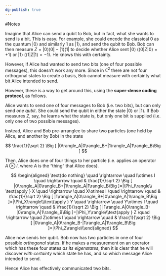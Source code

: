 ```yaml
---
dg-publish: true
---
```

#Notes 

Imagine that Alice can send a qubit to Bob, but in fact, what she wants to send is a bit. This is easy. For example, she could encode the classical 0 as the quantum $|0\rangle$ and similarly 1 as $|1\rangle$, and send the qubit to Bob. Bob can then measure $Z=|0\rangle\langle0|-|1\rangle\langle1|$ to decide whether Alice sent $|0\rangle$ ($\langle 0 |Z|0\rangle=+1)$ or $|1\rangle$ ($\langle 1|Z|1\rangle=-1$). He knows this with certainty.

However, if Alice had wanted to send two bits (one of four possible messages), this doesn’t work any more. Since in $\mathbb{C}^2$ there are not four orthogonal states to create a basis, Bob cannot measure with certainty what bit Alice intended to send.

However, these is a way to get around this, using the **super-dense coding protocol**, as follows.

Alice wants to send one of four messages to Bob (i.e. two bits), but can only send _one qubit_. She could send the qubit in either the state $|0\rangle$ or $|1\rangle$. If Bob measures $Z$, say, he learns what the state is, but only one bit is supplied (i.e. only one of two possible messages).

Instead, Alice and Bob pre-arranglee to share two particles (one held by Alice, and another by Bob) in the state

$$ \frac{1}{\sqrt 2} \Big [ |0\rangle_A|0\rangle_B+|1\rangle_A|1\rangle_B\Big ] $$

Then, Alice does one of four things to her particle (i.e. applies an operator $A\otimes I$, where $A$ is the “thing” that Alice does).

$$ \begin{aligned} \text{do nothing} \quad \rightarrow \quad I\otimes I \quad \rightarrow \quad & \frac{1}{\sqrt 2} \Big [ |0\rangle_A|0\rangle_B+|1\rangle_A|1\rangle_B\Big ]=|\Phi_I\rangle\\ \text{apply } X \quad \rightarrow \quad X\otimes I \quad \rightarrow \quad & \frac{1}{\sqrt 2} \Big [ |1\rangle_A|0\rangle_B+|0\rangle_A|1\rangle_B\Big ]=|\Phi_X\rangle\\\text{apply } Y \quad \rightarrow \quad Y\otimes I \quad \rightarrow \quad & \frac{1}{\sqrt 2} \Big [ |1\rangle_A|0\rangle_B-|0\rangle_A|1\rangle_B\Big ]=|\Phi_Y\rangle\\\text{apply } Z \quad \rightarrow \quad Z\otimes I \quad \rightarrow \quad & \frac{1}{\sqrt 2} \Big [ |0\rangle_A|0\rangle_B-|1\rangle_A|1\rangle_B\Big ]=|\Phi_Z\rangle\\\end{aligned} $$

Alice now sends her qubit. Bob now has two particles in one of four possible _orthogonal_ states. If he makes a measurement on an operator which has these four states _as its eigenstates_, then it is clear that he will discover _with certainty_ which state he has, and so which message Alice intended to send.

Hence Alice has effectively communicated two bits.